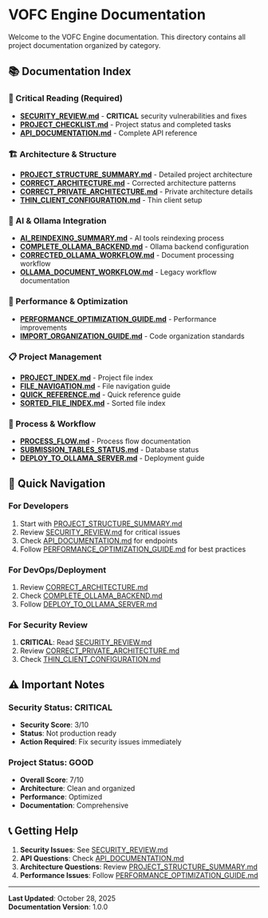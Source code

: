 # VOFC Engine Documentation

Welcome to the VOFC Engine documentation. This directory contains all project documentation organized by category.

## 📚 **Documentation Index**

### **🚨 Critical Reading (Required)**
- **[SECURITY_REVIEW.md](SECURITY_REVIEW.md)** - **CRITICAL** security vulnerabilities and fixes
- **[PROJECT_CHECKLIST.md](PROJECT_CHECKLIST.md)** - Project status and completed tasks
- **[API_DOCUMENTATION.md](API_DOCUMENTATION.md)** - Complete API reference

### **🏗️ Architecture & Structure**
- **[PROJECT_STRUCTURE_SUMMARY.md](PROJECT_STRUCTURE_SUMMARY.md)** - Detailed project architecture
- **[CORRECT_ARCHITECTURE.md](CORRECT_ARCHITECTURE.md)** - Corrected architecture patterns
- **[CORRECT_PRIVATE_ARCHITECTURE.md](CORRECT_PRIVATE_ARCHITECTURE.md)** - Private architecture details
- **[THIN_CLIENT_CONFIGURATION.md](THIN_CLIENT_CONFIGURATION.md)** - Thin client setup

### **🤖 AI & Ollama Integration**
- **[AI_REINDEXING_SUMMARY.md](AI_REINDEXING_SUMMARY.md)** - AI tools reindexing process
- **[COMPLETE_OLLAMA_BACKEND.md](COMPLETE_OLLAMA_BACKEND.md)** - Ollama backend configuration
- **[CORRECTED_OLLAMA_WORKFLOW.md](CORRECTED_OLLAMA_WORKFLOW.md)** - Document processing workflow
- **[OLLAMA_DOCUMENT_WORKFLOW.md](OLLAMA_DOCUMENT_WORKFLOW.md)** - Legacy workflow documentation

### **🚀 Performance & Optimization**
- **[PERFORMANCE_OPTIMIZATION_GUIDE.md](PERFORMANCE_OPTIMIZATION_GUIDE.md)** - Performance improvements
- **[IMPORT_ORGANIZATION_GUIDE.md](IMPORT_ORGANIZATION_GUIDE.md)** - Code organization standards

### **📋 Project Management**
- **[PROJECT_INDEX.md](PROJECT_INDEX.md)** - Project file index
- **[FILE_NAVIGATION.md](FILE_NAVIGATION.md)** - File navigation guide
- **[QUICK_REFERENCE.md](QUICK_REFERENCE.md)** - Quick reference guide
- **[SORTED_FILE_INDEX.md](SORTED_FILE_INDEX.md)** - Sorted file index

### **🔄 Process & Workflow**
- **[PROCESS_FLOW.md](PROCESS_FLOW.md)** - Process flow documentation
- **[SUBMISSION_TABLES_STATUS.md](SUBMISSION_TABLES_STATUS.md)** - Database status
- **[DEPLOY_TO_OLLAMA_SERVER.md](DEPLOY_TO_OLLAMA_SERVER.md)** - Deployment guide

## 🎯 **Quick Navigation**

### **For Developers**
1. Start with [PROJECT_STRUCTURE_SUMMARY.md](PROJECT_STRUCTURE_SUMMARY.md)
2. Review [SECURITY_REVIEW.md](SECURITY_REVIEW.md) for critical issues
3. Check [API_DOCUMENTATION.md](API_DOCUMENTATION.md) for endpoints
4. Follow [PERFORMANCE_OPTIMIZATION_GUIDE.md](PERFORMANCE_OPTIMIZATION_GUIDE.md) for best practices

### **For DevOps/Deployment**
1. Review [CORRECT_ARCHITECTURE.md](CORRECT_ARCHITECTURE.md)
2. Check [COMPLETE_OLLAMA_BACKEND.md](COMPLETE_OLLAMA_BACKEND.md)
3. Follow [DEPLOY_TO_OLLAMA_SERVER.md](DEPLOY_TO_OLLAMA_SERVER.md)

### **For Security Review**
1. **CRITICAL**: Read [SECURITY_REVIEW.md](SECURITY_REVIEW.md)
2. Review [CORRECT_PRIVATE_ARCHITECTURE.md](CORRECT_PRIVATE_ARCHITECTURE.md)
3. Check [THIN_CLIENT_CONFIGURATION.md](THIN_CLIENT_CONFIGURATION.md)

## ⚠️ **Important Notes**

### **Security Status: CRITICAL**
- **Security Score**: 3/10
- **Status**: Not production ready
- **Action Required**: Fix security issues immediately

### **Project Status: GOOD**
- **Overall Score**: 7/10
- **Architecture**: Clean and organized
- **Performance**: Optimized
- **Documentation**: Comprehensive

## 📞 **Getting Help**

1. **Security Issues**: See [SECURITY_REVIEW.md](SECURITY_REVIEW.md)
2. **API Questions**: Check [API_DOCUMENTATION.md](API_DOCUMENTATION.md)
3. **Architecture Questions**: Review [PROJECT_STRUCTURE_SUMMARY.md](PROJECT_STRUCTURE_SUMMARY.md)
4. **Performance Issues**: Follow [PERFORMANCE_OPTIMIZATION_GUIDE.md](PERFORMANCE_OPTIMIZATION_GUIDE.md)

---

**Last Updated**: October 28, 2025  
**Documentation Version**: 1.0.0
